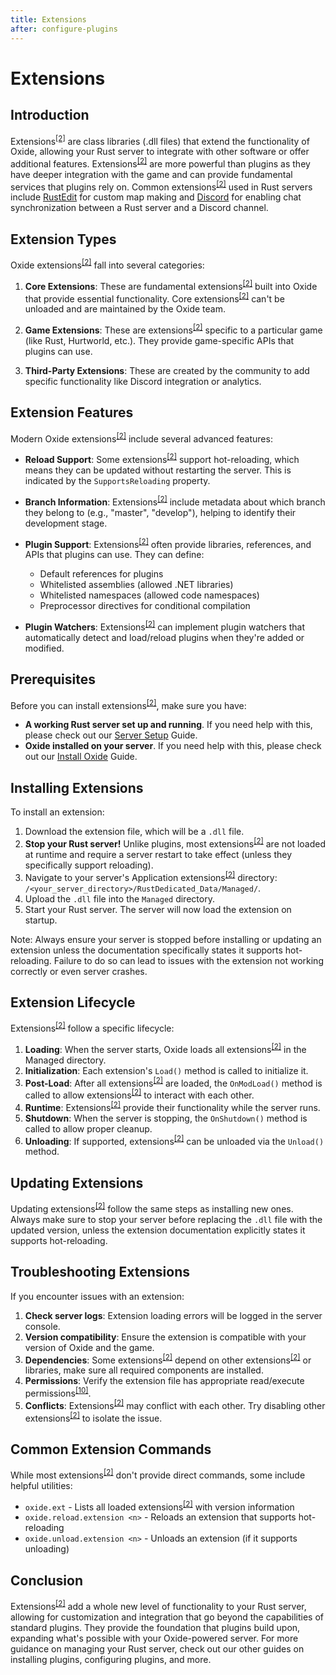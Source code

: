 ```yaml
---
title: Extensions
after: configure-plugins
---
```


# Extensions

## Introduction

Extensions<sup><a href="/glossary#extensions">[2]</a></sup> are class libraries (.dll files) that extend the functionality of Oxide, allowing your Rust server to integrate with other software or offer additional features. Extensions<sup><a href="/glossary#extensions">[2]</a></sup> are more powerful than plugins as they have deeper integration with the game and can provide fundamental services that plugins rely on. Common extensions<sup><a href="/glossary#extensions">[2]</a></sup> used in Rust servers include [RustEdit](https://www.rustedit.io/) for custom map making and [Discord](https://discord.com/) for enabling chat synchronization between a Rust server and a Discord channel.

## Extension Types

Oxide extensions<sup><a href="/glossary#extensions">[2]</a></sup> fall into several categories:

1. **Core Extensions**: These are fundamental extensions<sup><a href="/glossary#extensions">[2]</a></sup> built into Oxide that provide essential functionality. Core extensions<sup><a href="/glossary#extensions">[2]</a></sup> can't be unloaded and are maintained by the Oxide team.

2. **Game Extensions**: These are extensions<sup><a href="/glossary#extensions">[2]</a></sup> specific to a particular game (like Rust, Hurtworld, etc.). They provide game-specific APIs that plugins can use.

3. **Third-Party Extensions**: These are created by the community to add specific functionality like Discord integration or analytics.

## Extension Features

Modern Oxide extensions<sup><a href="/glossary#extensions">[2]</a></sup> include several advanced features:

- **Reload Support**: Some extensions<sup><a href="/glossary#extensions">[2]</a></sup> support hot-reloading, which means they can be updated without restarting the server. This is indicated by the `SupportsReloading` property.

- **Branch Information**: Extensions<sup><a href="/glossary#extensions">[2]</a></sup> include metadata about which branch they belong to (e.g., "master", "develop"), helping to identify their development stage.

- **Plugin Support**: Extensions<sup><a href="/glossary#extensions">[2]</a></sup> often provide libraries, references, and APIs that plugins can use. They can define:

  - Default references for plugins
  - Whitelisted assemblies (allowed .NET libraries)
  - Whitelisted namespaces (allowed code namespaces)
  - Preprocessor directives for conditional compilation

- **Plugin Watchers**: Extensions<sup><a href="/glossary#extensions">[2]</a></sup> can implement plugin watchers that automatically detect and load/reload plugins when they're added or modified.

## Prerequisites

Before you can install extensions<sup><a href="/glossary#extensions">[2]</a></sup>, make sure you have:

- **A working Rust server set up and running**. If you need help with this, please check out our [Server Setup](todo_server_setup_linky) Guide.
- **Oxide installed on your server**. If you need help with this, please check out our [Install Oxide](todo_install_oxide_linky) Guide.

## Installing Extensions

To install an extension:

1. Download the extension file, which will be a `.dll` file.
2. **Stop your Rust server!** Unlike plugins, most extensions<sup><a href="/glossary#extensions">[2]</a></sup> are not loaded at runtime and require a server restart to take effect (unless they specifically support reloading).
3. Navigate to your server's Application extensions<sup><a href="/glossary#extensions">[2]</a></sup> directory: `/<your_server_directory>/RustDedicated_Data/Managed/`.
4. Upload the `.dll` file into the `Managed` directory.
5. Start your Rust server. The server will now load the extension on startup.

Note: Always ensure your server is stopped before installing or updating an extension unless the documentation specifically states it supports hot-reloading. Failure to do so can lead to issues with the extension not working correctly or even server crashes.

## Extension Lifecycle

Extensions<sup><a href="/glossary#extensions">[2]</a></sup> follow a specific lifecycle:

1. **Loading**: When the server starts, Oxide loads all extensions<sup><a href="/glossary#extensions">[2]</a></sup> in the Managed directory.
2. **Initialization**: Each extension's `Load()` method is called to initialize it.
3. **Post-Load**: After all extensions<sup><a href="/glossary#extensions">[2]</a></sup> are loaded, the `OnModLoad()` method is called to allow extensions<sup><a href="/glossary#extensions">[2]</a></sup> to interact with each other.
4. **Runtime**: Extensions<sup><a href="/glossary#extensions">[2]</a></sup> provide their functionality while the server runs.
5. **Shutdown**: When the server is stopping, the `OnShutdown()` method is called to allow proper cleanup.
6. **Unloading**: If supported, extensions<sup><a href="/glossary#extensions">[2]</a></sup> can be unloaded via the `Unload()` method.

## Updating Extensions

Updating extensions<sup><a href="/glossary#extensions">[2]</a></sup> follow the same steps as installing new ones. Always make sure to stop your server before replacing the `.dll` file with the updated version, unless the extension documentation explicitly states it supports hot-reloading.

## Troubleshooting Extensions

If you encounter issues with an extension:

1. **Check server logs**: Extension loading errors will be logged in the server console.
2. **Version compatibility**: Ensure the extension is compatible with your version of Oxide and the game.
3. **Dependencies**: Some extensions<sup><a href="/glossary#extensions">[2]</a></sup> depend on other extensions<sup><a href="/glossary#extensions">[2]</a></sup> or libraries, make sure all required components are installed.
4. **Permissions**: Verify the extension file has appropriate read/execute permissions<sup><a href="/glossary#permissions">[10]</a></sup>.
5. **Conflicts**: Extensions<sup><a href="/glossary#extensions">[2]</a></sup> may conflict with each other. Try disabling other extensions<sup><a href="/glossary#extensions">[2]</a></sup> to isolate the issue.

## Common Extension Commands

While most extensions<sup><a href="/glossary#extensions">[2]</a></sup> don't provide direct commands, some include helpful utilities:

- `oxide.ext` - Lists all loaded extensions<sup><a href="/glossary#extensions">[2]</a></sup> with version information
- `oxide.reload.extension <n>` - Reloads an extension that supports hot-reloading
- `oxide.unload.extension <n>` - Unloads an extension (if it supports unloading)

## Conclusion

Extensions<sup><a href="/glossary#extensions">[2]</a></sup> add a whole new level of functionality to your Rust server, allowing for customization and integration that go beyond the capabilities of standard plugins. They provide the foundation that plugins build upon, expanding what's possible with your Oxide-powered server. For more guidance on managing your Rust server, check out our other guides on installing plugins, configuring plugins, and more.
